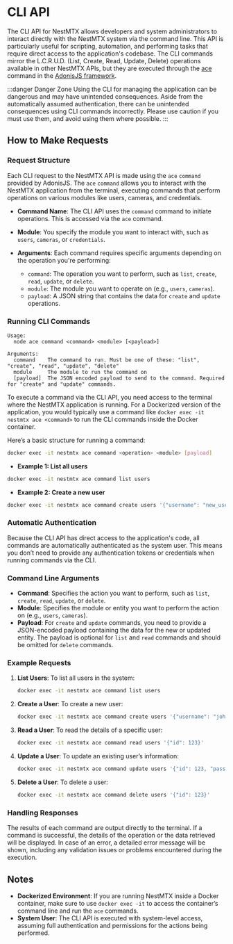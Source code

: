 # CLI API

The CLI API for NestMTX allows developers and system administrators to interact directly with the NestMTX system via the command line. This API is particularly useful for scripting, automation, and performing tasks that require direct access to the application's codebase. The CLI commands mirror the L.C.R.U.D. (List, Create, Read, Update, Delete) operations available in other NestMTX APIs, but they are executed through the [ace](https://docs.adonisjs.com/guides/ace/introduction) command in the [AdonisJS framework](https://adonisjs.com/).

:::danger Danger Zone
Using the CLI for managing the application can be dangerous and may have unintended consequences. Aside from the automatically assumed authentication, there can be unintended consequences using CLI commands incorrectly. Please use caution if you must use them, and avoid using them where possible.
:::

## How to Make Requests

### Request Structure

Each CLI request to the NestMTX API is made using the `ace` `command` provided by AdonisJS. The `ace` `command` allows you to interact with the NestMTX application from the terminal, executing commands that perform operations on various modules like users, cameras, and credentials.

- **Command Name**: The CLI API uses the `command` command to initiate operations. This is accessed via the `ace` command.
  
- **Module**: You specify the module you want to interact with, such as `users`, `cameras`, or `credentials`.

- **Arguments**: Each command requires specific arguments depending on the operation you're performing:
  - `command`: The operation you want to perform, such as `list`, `create`, `read`, `update`, or `delete`.
  - `module`: The module you want to operate on (e.g., `users`, `cameras`).
  - `payload`: A JSON string that contains the data for `create` and `update` operations.

### Running CLI Commands

```text
Usage:
  node ace command <command> <module> [<payload>]

Arguments:
  command    The command to run. Must be one of these: "list", "create", "read", "update", "delete"
  module     The module to run the command on
  [payload]  The JSON encoded payload to send to the command. Required for "create" and "update" commands.
```

To execute a command via the CLI API, you need access to the terminal where the NestMTX application is running. For a Dockerized version of the application, you would typically use a command like `docker exec -it nestmtx ace <command>` to run the CLI commands inside the Docker container.

Here’s a basic structure for running a command:

```bash
docker exec -it nestmtx ace command <operation> <module> [payload]
```

- **Example 1: List all users**

```bash
docker exec -it nestmtx ace command list users
```

- **Example 2: Create a new user**

```bash
docker exec -it nestmtx ace command create users '{"username": "new_user", "password": "password123", "can_login": true}'
```

### Automatic Authentication

Because the CLI API has direct access to the application's code, all commands are automatically authenticated as the system user. This means you don’t need to provide any authentication tokens or credentials when running commands via the CLI.

### Command Line Arguments

- **Command**: Specifies the action you want to perform, such as `list`, `create`, `read`, `update`, or `delete`.
- **Module**: Specifies the module or entity you want to perform the action on (e.g., `users`, `cameras`).
- **Payload**: For `create` and `update` commands, you need to provide a JSON-encoded payload containing the data for the new or updated entity. The payload is optional for `list` and `read` commands and should be omitted for `delete` commands.

### Example Requests

1. **List Users**: To list all users in the system:

    ```bash
    docker exec -it nestmtx ace command list users
    ```

2. **Create a User**: To create a new user:

    ```bash
    docker exec -it nestmtx ace command create users '{"username": "john_doe", "password": "securepassword", "can_login": true}'
    ```

3. **Read a User**: To read the details of a specific user:

    ```bash
    docker exec -it nestmtx ace command read users '{"id": 123}'
    ```

4. **Update a User**: To update an existing user’s information:

    ```bash
    docker exec -it nestmtx ace command update users '{"id": 123, "password": "newpassword123", "can_login": false}'
    ```

5. **Delete a User**: To delete a user:

    ```bash
    docker exec -it nestmtx ace command delete users '{"id": 123}'
    ```

### Handling Responses

The results of each command are output directly to the terminal. If a command is successful, the details of the operation or the data retrieved will be displayed. In case of an error, a detailed error message will be shown, including any validation issues or problems encountered during the execution.

## Notes

- **Dockerized Environment**: If you are running NestMTX inside a Docker container, make sure to use `docker exec -it` to access the container’s command line and run the `ace` commands.
- **System User**: The CLI API is executed with system-level access, assuming full authentication and permissions for the actions being performed.
